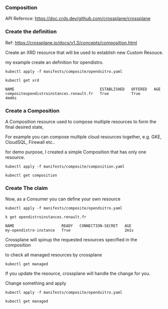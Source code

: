 ### Composition

API Refernce: https://doc.crds.dev/github.com/crossplane/crossplane 


### Create the definition 

Ref: https://crossplane.io/docs/v1.3/concepts/composition.html

Create an XRD resource that will be used to establish new Custom Resouce.

my example create an definition for opendistro.

```
kubectl apply -f manifests/composite/opendsitro.yaml
```

```
kubectl get xrd

NAME                                      ESTABLISHED   OFFERED   AGE
compositeopendistroinstances.renault.fr   True          True      4m46s
```


### Create a Composition 

A Composition resource used to compose multiple resources to form the final desired state,

For example you can compose multiple cloud resources together, e.g. GKE, CloudSQL, Firewall etc..

for demo purpose, 
I created a simple Composition that has only one resource.

```
kubectl apply -f manifests/composite/composition.yaml
```

```
kubectl get composition
```

### Create The claim

Now, as a Consumer you can define your own resource

```
kubectl apply -f manifests/composite/opendsitro.yaml
```

```
k get opendistroinstances.renault.fr

NAME                     READY   CONNECTION-SECRET   AGE
my-opendistro-instance   True                        2m1s
```

Crossplane will spinup the requested resources specified in the composition 

to check all managed resources by crossplane

```
kubectl get managed
```


If you update the resource, crossplane will handle the change for you.


Change something and apply

```
kubectl apply -f manifests/composite/opendsitro.yaml
```


```
kubectl get managed
```